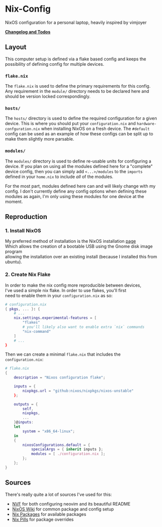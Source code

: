 # Nix-Config

NixOS configuration for a personal laptop, heavily inspired by vimjoyer

[**Changelog and Todos**](./docs/Changelog.md)

## Layout

This computer setup is defined via a flake based config and keeps the
possibility of defining config for multiple devices.

### `flake.nix`

The `flake.nix` is used to define the primary requirements for this config. Any
requirement in the `module/` directory needs to be declared here and should be
version locked correspondingly.

### `hosts/`

The `hosts/` directory is used to define the required configuration for a given
device. This is where you should put your `configuration.nix` and
`hardware-confguration.nix` when installing NixOS on a fresh device. The
`#default` config can be used as an example of how these configs can be split up
to make them slightly more parsable.

### `modules/`

The `modules/` directory is used to define re-usable units for configuring a
device. If you plan on using all the modules defined here for a "complete"
device config, then you can simply add `<...>/modules` to the `imports` defined
in your `home.nix` to include _all_ of the modules.

For the most part, modules defined here can and will likely change with my
config. I don't currently define any config options when defining these modules
as again, I'm only using these modules for one device at the moment.

## Reproduction

### 1. Install NixOS

My preferred method of installation is the NixOS installation
[page][NixOS Page]<br/> Which allows the creation of a bootable USB using the
Gnome disk image program<br/> allowing the installation over an existing install
(because I installed this from ubuntu).

[NixOS Page]: https://nixos.org/download/#graphical-iso-image

### 2. Create Nix Flake

In order to make the nix config more reproducible between devices,<br/> I've
used a simple nix flake. In order to use flakes, you'll first<br/> need to
enable them in your `configuration.nix` as so:

```nix
# configuration.nix
{ pkgs, ... }: {
    # ...
    nix.settings.experimental-features = [
        "flakes"
        # you'll likely also want to enable extra `nix` commands
        "nix-command"
    ]
    # ...
}
```

Then we can create a minimal `flake.nix` that includes the `configuration.nix`:

```nix
# flake.nix
{
    description = "Nixos configuration flake";

    inputs = {
        nixpkgs.url = "github:nixos/nixpkgs/nixos-unstable"
    };

    outputs = {
        self,
        nixpkgs,
        ...
    }@inputs:
    let
        system = "x86_64-linux";
    in
    {
        nixosConfigurations.default = {
            specialArgs = { inherit inputs };
            modules = [ ./configuration.nix ];
        };
    };
}
```

## Sources

There's really quite a lot of sources I've used for this:

- [NVF](https://github.com/NotAShelf/nvf/tree/main) for both configuring neovim
  and its beautiful README
- [NixOS Wiki](https://nixos.wiki/wiki/Main_Page) for common package and config
  setup
- [Nix Packages](https://search.nixos.org/packages?type=packages&channel=unstable)
  for available packages
- [Nix Pills](https://nixos.org/guides/nix-pills/17-nixpkgs-overriding-packages.html)
  for package overrides
